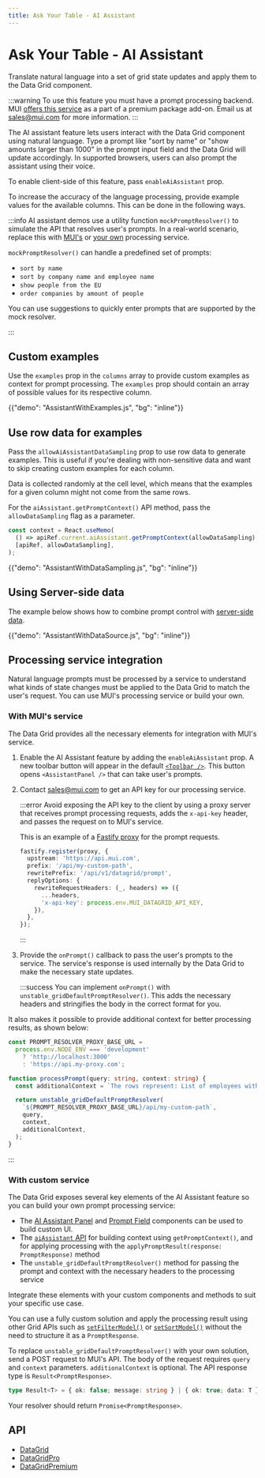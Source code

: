 ```yaml
---
title: Ask Your Table - AI Assistant
---
```


# Ask Your Table - AI Assistant [<span class="plan-premium"></span>](/x/introduction/licensing/#premium-plan 'Premium plan')

<p class="description">Translate natural language into a set of grid state updates and apply them to the Data Grid component.</p>

:::warning
To use this feature you must have a prompt processing backend.
MUI [offers this service](/x/react-data-grid/ai-assistant/#with-muis-service) as a part of a premium package add-on.
Email us at [sales@mui.com](mailto:sales@mui.com) for more information.
:::

The AI assistant feature lets users interact with the Data Grid component using natural language.
Type a prompt like "sort by name" or "show amounts larger than 1000" in the prompt input field and the Data Grid will update accordingly.
In supported browsers, users can also prompt the assistant using their voice.

To enable client-side of this feature, pass `enableAiAssistant` prop.

To increase the accuracy of the language processing, provide example values for the available columns.
This can be done in the following ways.

:::info
AI assistant demos use a utility function `mockPromptResolver()` to simulate the API that resolves user's prompts.
In a real-world scenario, replace this with [MUI's](/x/react-data-grid/ai-assistant/#with-muis-service) or [your own](/x/react-data-grid/ai-assistant/#with-custom-service) processing service.

`mockPromptResolver()` can handle a predefined set of prompts:

- `sort by name`
- `sort by company name and employee name`
- `show people from the EU`
- `order companies by amount of people`

You can use suggestions to quickly enter prompts that are supported by the mock resolver.

:::

## Custom examples

Use the `examples` prop in the `columns` array to provide custom examples as context for prompt processing.
The `examples` prop should contain an array of possible values for its respective column.

{{"demo": "AssistantWithExamples.js", "bg": "inline"}}

## Use row data for examples

Pass the `allowAiAssistantDataSampling` prop to use row data to generate examples.
This is useful if you're dealing with non-sensitive data and want to skip creating custom examples for each column.

Data is collected randomly at the cell level, which means that the examples for a given column might not come from the same rows.

For the `aiAssistant.getPromptContext()` API method, pass the `allowDataSampling` flag as a parameter.

```ts
const context = React.useMemo(
  () => apiRef.current.aiAssistant.getPromptContext(allowDataSampling),
  [apiRef, allowDataSampling],
);
```

{{"demo": "AssistantWithDataSampling.js", "bg": "inline"}}

## Using Server-side data

The example below shows how to combine prompt control with [server-side data](/x/react-data-grid/server-side-data/).

{{"demo": "AssistantWithDataSource.js", "bg": "inline"}}

## Processing service integration

Natural language prompts must be processed by a service to understand what kinds of state changes must be applied to the Data Grid to match the user's request.
You can use MUI's processing service or build your own.

### With MUI's service

The Data Grid provides all the necessary elements for integration with MUI's service.

1. Enable the AI Assistant feature by adding the `enableAiAssistant` prop.
   A new toolbar button will appear in the default [`<Toolbar />`](/x/react-data-grid/components/toolbar/).
   This button opens `<AssistantPanel />` that can take user's prompts.
2. Contact [sales@mui.com](mailto:sales@mui.com) to get an API key for our processing service.

   :::error
   Avoid exposing the API key to the client by using a proxy server that receives prompt processing requests, adds the `x-api-key` header, and passes the request on to MUI's service.

   This is an example of a [Fastify proxy](https://www.npmjs.com/package/@fastify/http-proxy) for the prompt requests.

   ```ts
   fastify.register(proxy, {
     upstream: 'https://api.mui.com',
     prefix: '/api/my-custom-path',
     rewritePrefix: '/api/v1/datagrid/prompt',
     replyOptions: {
       rewriteRequestHeaders: (_, headers) => ({
         ...headers,
         'x-api-key': process.env.MUI_DATAGRID_API_KEY,
       }),
     },
   });
   ```

   :::

3. Provide the `onPrompt()` callback to pass the user's prompts to the service.
   The service's response is used internally by the Data Grid to make the necessary state updates.

   :::success
   You can implement `onPrompt()` with `unstable_gridDefaultPromptResolver()`.
   This adds the necessary headers and stringifies the body in the correct format for you.

It also makes it possible to provide additional context for better processing results, as shown below:

```ts
const PROMPT_RESOLVER_PROXY_BASE_URL =
  process.env.NODE_ENV === 'development'
    ? 'http://localhost:3000'
    : 'https://api.my-proxy.com';

function processPrompt(query: string, context: string) {
  const additionalContext = `The rows represent: List of employees with their company, position and start date`;

  return unstable_gridDefaultPromptResolver(
    `${PROMPT_RESOLVER_PROXY_BASE_URL}/api/my-custom-path`,
    query,
    context,
    additionalContext,
  );
}
```

:::

### With custom service

The Data Grid exposes several key elements of the AI Assistant feature so you can build your own prompt processing service:

- The [AI Assistant Panel](/x/react-data-grid/components/ai-assistant-panel/) and [Prompt Field](/x/react-data-grid/components/prompt-field/) components can be used to build custom UI.
- The [`aiAssistant` API](/x/api/data-grid/grid-api/#grid-api-prop-aiAssistant) for building context using `getPromptContext()`, and for applying processing with the `applyPromptResult(response: PromptResponse)` method
- The `unstable_gridDefaultPromptResolver()` method for passing the prompt and context with the necessary headers to the processing service

Integrate these elements with your custom components and methods to suit your specific use case.

You can use a fully custom solution and apply the processing result using other Grid APIs such as [`setFilterModel()`](/x/api/data-grid/grid-api/#grid-api-prop-setFilterModel) or [`setSortModel()`](/x/api/data-grid/grid-api/#grid-api-prop-setSortModel) without the need to structure it as a `PromptResponse`.

To replace `unstable_gridDefaultPromptResolver()` with your own solution, send a POST request to MUI's API.
The body of the request requires `query` and `context` parameters.
`additionalContext` is optional.
The API response type is `Result<PromptResponse>`.

```ts
type Result<T> = { ok: false; message: string } | { ok: true; data: T };
```

Your resolver should return `Promise<PromptResponse>`.

## API

- [DataGrid](/x/api/data-grid/data-grid/)
- [DataGridPro](/x/api/data-grid/data-grid-pro/)
- [DataGridPremium](/x/api/data-grid/data-grid-premium/)

